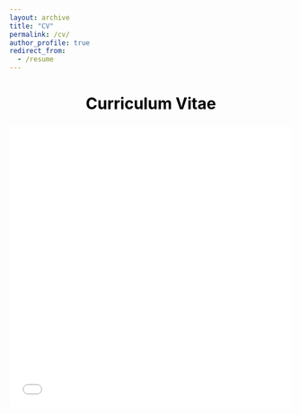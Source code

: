 ```yaml
---
layout: archive
title: "CV"
permalink: /cv/
author_profile: true
redirect_from:
  - /resume
---
```


<html>
  
<body>
    <center>
        <h1 style="color: black">Curriculum Vitae</h1>
        <h3></h3>
        <iframe src="/files/CV_Sept_2025_web.pdf#toolbar=0&navpanes=0" width="100%" height="500" frameborder="no" border="0" marginwidth="0" marginheight="0">
        </iframe>
    </center>
</body>
  
</html>
